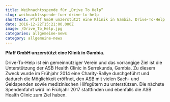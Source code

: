```yaml
---
title: Weihnachtsspende für „Drive To Help“
slug: weihnachtsspende-fuer-drive-to-help
shortText: Pfaff GmbH unzerstützt eine Klinik in Gambia. Drive-To-Help ist ein gemeinnütziger Verein und das vorrangige Ziel ist die Unterstützung der ASB Health Clinic in Serrekunda, …
date: 2016-12-22T15:21:00.000Z
image: /Drive_To_Help.jpg
categories: allgemeine-news
category: allgemeine-news
---
```


<strong>Pfaff GmbH unzerstützt eine Klinik in Gambia.</strong></p>

<p>Drive-To-Help ist ein gemeinnütziger Verein und das vorrangige Ziel ist die Unterstützung der ASB Health Clinic in Serrekunda, Gambia. Zu diesem Zweck wurde im Frühjahr 2014 eine Charity-Rallye durchgeführt und dadurch die Möglichkeit eröffnet, den ASB mit vielen Sach- und Geldspenden sowie medizinischen Hilfsgütern zu unterstützen. Die nächste Spendenfahrt wird im Frühjahr 2017 stattfinden und ebenfalls die ASB Health Clinic zum Ziel haben.</p>

